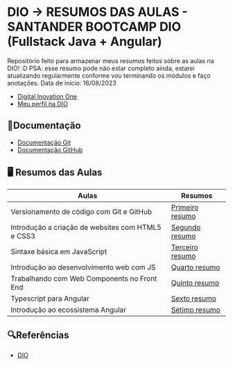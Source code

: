 # DIO -> RESUMOS DAS AULAS - SANTANDER BOOTCAMP DIO (Fullstack Java + Angular)

Repositório feito para armazenar meus resumos feitos sobre as aulas na DIO! :D
PSA: esse resumo pode não estar completo ainda, estarei atualizando regularmente conforme vou terminando os módulos e faço anotações. Data de início: 16/08/2023 
- [Digital Inovation One](https://web.dio.me/home) 
- [Meu perfil na DIO](https://www.dio.me/users/graziellapereira52)

## 📝Documentação
- [Documentação Git](https://git-scm.com/doc)
- [Documentação GitHub](https://docs.github.com/pt)

## 🖥 Resumos das Aulas
| Aulas | Resumos | 
| -------- | -------- | 
| Versionamento de código com Git e GitHub | [Primeiro resumo](https://docs.google.com/document/d/1zN7T-wsKHgfkkKPtnHbgZ1knNnPymIlK3FOhCrG_DKY/edit?usp=sharing) | 
| Introdução a criação de websites com HTML5 e CSS3 | [Segundo resumo](https://docs.google.com/document/d/1MI6XTTu-7JDUFlrjUK2ewdQ_VKjhCIzqAxGLohk3dn0/edit?usp=sharing) | 
| Sintaxe básica em JavaScript | [Terceiro resumo](https://docs.google.com/document/d/16_f5zTYK9a68aBLMSx2qOn_BpxXIBE-s90CC3RkChPo/edit?usp=sharing) | 
| Introdução ao desenvolvimento web com JS | [Quarto resumo](https://docs.google.com/document/d/1RCXvXYEp8X9AMm6tL2TKk-cMDJeB94sMIqnzYvjc36Y/edit?usp=sharing) |
| Trabalhando com Web Components no Front End | [Quinto resumo](https://docs.google.com/document/d/1moP3lHuP88WnWwInBPLEv9eqv6X5wbnaTDs7KR-ibVs/edit?usp=sharing) |
| Typescript para Angular | [Sexto resumo](https://docs.google.com/document/d/1ZjKqGOWLRpvpCFkn7AWe9OC0OWoguwrS60EzPqdcYKU/edit?usp=sharing) |
| Introdução ao ecossistema Angular | [Sétimo resumo](https://docs.google.com/document/d/1zDCECqDm524wIoFZJ882plL-6MnoNUynrfGGNo8PIX8/edit?usp=sharing) |
## 🔍Referências
- [DIO](https://web.dio.me/home)
